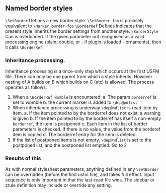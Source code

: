 ## Named border styles
`\SetBorder`  Defines a new border style. `\SetBorder foo` is precisely equivalent to `\Marker b@rder-foo` 
`\BorderRef`  Defines indicates that the present style inherits the border settings from another style.
`\BorderStyle` Can is overloaded. If the given parameter not recognised as a valid processing engine (plain, double, or - if plugin is loaded - ornaments), then it calls `\BorderRef`


###  Inheritance processing.
Inheritance processing is a once-only step which occurs at the first USFM file. There can only be one parent from which a style 
inherits. However nesting of A builds on B which builds on C (etc) is allowed.
The process operates as follows:

1. When a `\BorderRef womble`  is encountered:
  a. The param `borderref`  is set to womble 
  b. the current marker is added to `\dep@ndlist`.
2. When inheritance processing is underway `\dep@ndlist` is read item by item.
  a. If the item pointed to by the borderref does not exist, a warning is given
  b. If the item pointed to by the borderref  has itself a non-empty `borderref`, the item is postponed
  c. Each item in the list of border parameters is checked. If there is no value, the value from the borderef item is copied
  d. The borderref entry for the item is deleted.
3. If the list of postponed items is not empty, `\dep@ndlist` is set to the postponed list, and the postponed list emptied. Go to 2

### Results of this
As with normal stylesheet parameters, anything defined in any `\SetBorder` can be overridden (before the first usfm file), and takes 
full effect. Input sequence is only important in that the last-read file wins. 
The sidebar or zrule definition may include or override any setting.


